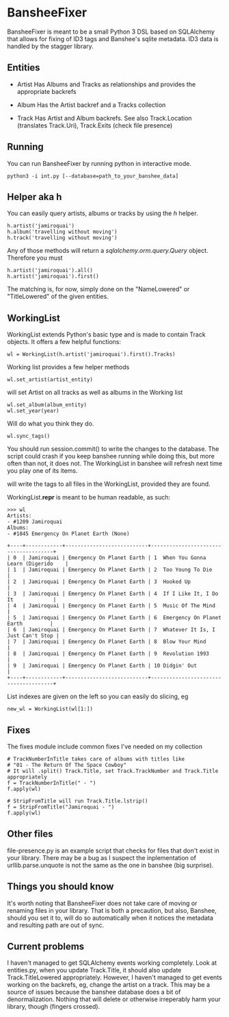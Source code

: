 BansheeFixer
=============

BansheeFixer is meant to be a small Python 3 DSL based on SQLAlchemy that allows for fixing of ID3 tags and Banshee's sqlite metadata. ID3 data is handled by the stagger library.


Entities
--------

* Artist
Has Albums and Tracks as relationships and provides the appropriate backrefs

* Album
Has the Artist backref and a Tracks collection

* Track
Has Artist and Album backrefs. See also Track.Location (translates Track.Uri), Track.Exits (check file presence)


Running
-------
You can run BansheeFixer by running python in interactive mode.

    python3 -i int.py [--database=path_to_your_banshee_data]



Helper aka h
------------

You can easily query artists, albums or tracks by using the *h* helper.

    h.artist('jamiroquai')
    h.album('travelling without moving')
    h.track('travelling without moving')

Any of those methods will return a *sqlalchemy.orm.query.Query* object. Therefore you must

    h.artist('jamiroquai').all()
    h.artist('jamiroquai').first()

The matching is, for now, simply done on the "NameLowered" or "TitleLowered" of the given entities.


WorkingList
-----------

WorkingList extends Python's <list> basic type and is made to contain Track objects. It offers a few helpful functions:

    wl = WorkingList(h.artist('jamiroquai').first().Tracks)

Working list provides a few helper methods

    wl.set_artist(artist_entity)

will set Artist on all tracks as well as albums in the Working list

    wl.set_album(album_entity)
    wl.set_year(year)

Will do what you think they do.

    wl.sync_tags()

You should run session.commit() to write the changes to the database. The script could crash if you keep banshee running while doing this, but more often than not, it does not. The WorkingList in banshee will refresh next time you play one of its items.

will write the tags to all files in the WorkingList, provided they are found.

WorkingList.__repr__ is meant to be human readable, as such:

    >>> wl
    Artists:
    - #1209 Jamiroquai
    Albums:
    - #1845 Emergency On Planet Earth (None)

    +----+------------+---------------------------+--------------------------------------+
    | 0  | Jamiroquai | Emergency On Planet Earth | 1  When You Gonna Learn (Digerido    |
    | 1  | Jamiroquai | Emergency On Planet Earth | 2  Too Young To Die                  |
    | 2  | Jamiroquai | Emergency On Planet Earth | 3  Hooked Up                         |
    | 3  | Jamiroquai | Emergency On Planet Earth | 4  If I Like It, I Do It             |
    | 4  | Jamiroquai | Emergency On Planet Earth | 5  Music Of The Mind                 |
    | 5  | Jamiroquai | Emergency On Planet Earth | 6  Emergency On Planet Earth         |
    | 6  | Jamiroquai | Emergency On Planet Earth | 7  Whatever It Is, I Just Can't Stop |
    | 7  | Jamiroquai | Emergency On Planet Earth | 8  Blow Your Mind                    |
    | 8  | Jamiroquai | Emergency On Planet Earth | 9  Revolution 1993                   |
    | 9  | Jamiroquai | Emergency On Planet Earth | 10 Didgin' Out                       |
    +----+------------+---------------------------+--------------------------------------+

List indexes are given on the left so you can easily do slicing, eg

    new_wl = WorkingList(wl[1:])



Fixes
-----
The fixes module include common fixes I've needed on my collection

    # TrackNumberInTitle takes care of albums with titles like
    # "01 - The Return Of The Space Cowboy"
    # It will .split() Track.Title, set Track.TrackNumber and Track.Title appropriately
    f = TrackNumberInTitle(" - ")
    f.apply(wl)

    # StripFromTitle will run Track.Title.lstrip()
    f = StripFromTitle("Jamiroquai - ")
    f.apply(wl)


Other files
-----------
file-presence.py is an example script that checks for files that don't exist in your library. There may be a bug as I suspect the inplementation of urllib.parse.unquote is not the same as the one in banshee (big surprise).


Things you should know
----------------------
It's worth noting that BansheeFixer does not take care of moving or renaming files in your library. That is both a precaution, but also, Banshee, should you set it to, will do so automatically when it notices the metadata and resulting path are out of sync.



Current problems
----------------
I haven't managed to get SQLAlchemy events working completely. Look at entities.py,
when you update Track.Title, it should also update Track.TitleLowered appropriately.
However, I haven't managed to get events working on the backrefs, eg, change the artist on a track. This may be a source of issues because the banshee database does a bit of denormalization. Nothing that will delete or otherwise irreperably harm your library, though (fingers crossed).
